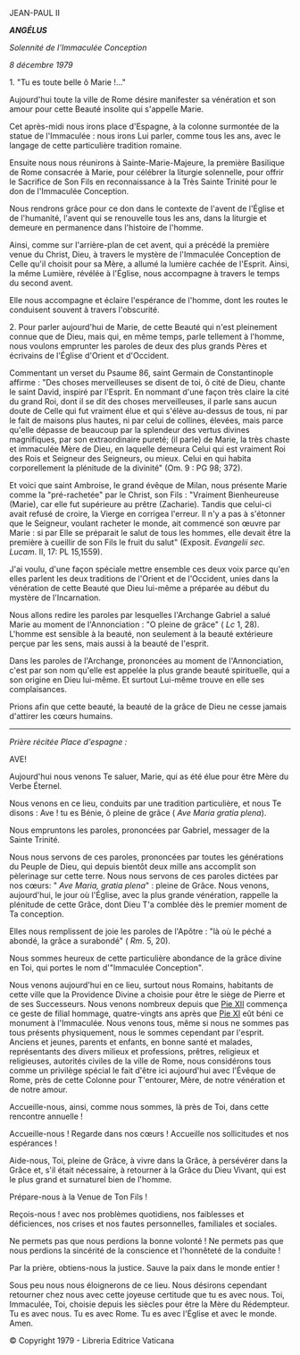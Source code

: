 JEAN-PAUL II

***ANGÉLUS***

*Solennité de l'Immaculée Conception*

*8 décembre 1979*

1. "Tu es toute belle ô Marie !..."

Aujourd'hui toute la ville de Rome désire manifester sa vénération et son amour pour cette Beauté insolite qui s'appelle Marie.

Cet après-midi nous irons place d'Espagne, à la colonne surmontée de la statue de l'Immaculée : nous irons Lui parler, comme tous les ans, avec le langage de cette particulière tradition romaine.

Ensuite nous nous réunirons à Sainte-Marie-Majeure, la première Basilique de Rome consacrée à Marie, pour célébrer la liturgie solennelle, pour offrir le Sacrifice de Son Fils en reconnaissance à la Très Sainte Trinité pour le don de l'Immaculée Conception.

Nous rendrons grâce pour ce don dans le contexte de l'avent de l'Église et de l'humanité, l'avent qui se renouvelle tous les ans, dans la liturgie et demeure en permanence dans l'histoire de l'homme.

Ainsi, comme sur l'arrière-plan de cet avent, qui a précédé la première venue du Christ, Dieu, à travers le mystère de l'Immaculée Conception de Celle qu'il choisit pour sa Mère, a allumé la lumière cachée de l'Esprit. Ainsi, la même Lumière, révélée à l'Église, nous accompagne à travers le temps du second avent.

Elle nous accompagne et éclaire l'espérance de l'homme, dont les routes le conduisent souvent à travers l'obscurité.

2. Pour parler aujourd'hui de Marie, de cette Beauté qui n'est pleinement connue que de Dieu, mais qui, en même temps, parle tellement à l'homme, nous voulons emprunter les paroles de deux des plus grands Pères et écrivains de l'Église d'Orient et d'Occident.

Commentant un verset du Psaume 86, saint Germain de Constantinople affirme : "Des choses merveilleuses se disent de toi, ô cité de Dieu, chante le saint David, inspiré par l'Esprit. En nommant d'une façon très claire la cité du grand Roi, dont il se dit des choses merveilleuses, il parle sans aucun doute de Celle qui fut vraiment élue et qui s'élève au-dessus de tous, ni par le fait de maisons plus hautes, ni par celui de collines, élevées, mais parce qu'elle dépasse de beaucoup par la splendeur des vertus divines magnifiques, par son extraordinaire pureté; (il parle) de Marie, la très chaste et immaculée Mère de Dieu, en laquelle demeura Celui qui est vraiment Roi des Rois et Seigneur des Seigneurs, ou mieux. Celui en qui habita corporellement la plénitude de la divinité" (Om. 9 : PG 98; 372).

Et voici que saint Ambroise, le grand évêque de Milan, nous présente Marie comme la "pré-rachetée" par le Christ, son Fils : "Vraiment Bienheureuse (Marie), car elle fut supérieure au prêtre (Zacharie). Tandis que celui-ci avait refusé de croire, la Vierge en corrigea l'erreur. Il n'y a pas à s'étonner que le Seigneur, voulant racheter le monde, ait commencé son œuvre par Marie : si par Elle se préparait le salut de tous les hommes, elle devait être la première à cueillir de son Fils le fruit du salut" (Exposit. *Evangelii sec. Lucam*. II, 17: PL 15,1559).

J'ai voulu, d'une façon spéciale mettre ensemble ces deux voix parce qu'en elles parlent les deux traditions de l'Orient et de l'Occident, unies dans la vénération de cette Beauté que Dieu lui-même a préparée au début du mystère de l'Incarnation.

Nous allons redire les paroles par lesquelles l'Archange Gabriel a salué Marie au moment de l'Annonciation : "O pleine de grâce" ( *Lc* 1, 28). L'homme est sensible à la beauté, non seulement à la beauté extérieure perçue par les sens, mais aussi à la beauté de l'esprit.

Dans les paroles de l'Archange, prononcées au moment de l'Annonciation, c'est par son nom qu'elle est appelée la plus grande beauté spirituelle, qui a son origine en Dieu lui-même. Et surtout Lui-même trouve en elle ses complaisances.

Prions afin que cette beauté, la beauté de la grâce de Dieu ne cesse jamais d'attirer les cœurs humains.

* * *

*Prière récitée Place d'espagne :*

AVE!

Aujourd'hui nous venons Te saluer, Marie, qui as été élue pour être Mère du Verbe Éternel.

Nous venons en ce lieu, conduits par une tradition particulière, et nous Te disons : Ave ! tu es Bénie, ô pleine de grâce ( *Ave Maria gratia plena*).

Nous empruntons les paroles, prononcées par Gabriel, messager de la Sainte Trinité.

Nous nous servons de ces paroles, prononcées par toutes les générations du Peuple de Dieu, qui depuis bientôt deux mille ans accomplit son pèlerinage sur cette terre. Nous nous servons de ces paroles dictées par nos cœurs: " *Ave Maria, gratia plena*" : pleine de Grâce. Nous venons, aujourd'hui, le jour où l'Église, avec la plus grande vénération, rappelle la plénitude de cette Grâce, dont Dieu T'a comblée dès le premier moment de Ta conception.

Elles nous remplissent de joie les paroles de l'Apôtre : "là où le péché a abondé, la grâce a surabondé" ( *Rm*. 5, 20).

Nous sommes heureux de cette particulière abondance de la grâce divine en Toi, qui portes le nom d'"lmmaculée Conception".

Nous venons aujourd'hui en ce lieu, surtout nous Romains, habitants de cette ville que la Providence Divine a choisie pour être le siège de Pierre et de ses Successeurs. Nous venons nombreux depuis que [Pie XII](/content/pius-xii/fr.html) commença ce geste de filial hommage, quatre-vingts ans après que [Pie XI](/content/pius-xi/fr.html) eût béni ce monument à l'Immaculée. Nous venons tous, même si nous ne sommes pas tous présents physiquement, nous le sommes cependant par l'esprit. Anciens et jeunes, parents et enfants, en bonne santé et malades, représentants des divers milieux et professions, prêtres, religieux et religieuses, autorités civiles de la ville de Rome, nous considérons tous comme un privilège spécial le fait d'être ici aujourd'hui avec l'Évêque de Rome, près de cette Colonne pour T'entourer, Mère, de notre vénération et de notre amour.

Accueille-nous, ainsi, comme nous sommes, là près de Toi, dans cette rencontre annuelle !

Accueille-nous ! Regarde dans nos cœurs ! Accueille nos sollicitudes et nos espérances !

Aide-nous, Toi, pleine de Grâce, à vivre dans la Grâce, à persévérer dans la Grâce et, s'il était nécessaire, à retourner à la Grâce du Dieu Vivant, qui est le plus grand et surnaturel bien de l'homme.

Prépare-nous à la Venue de Ton Fils !

Reçois-nous ! avec nos problèmes quotidiens, nos faiblesses et déficiences, nos crises et nos fautes personnelles, familiales et sociales.

Ne permets pas que nous perdions la bonne volonté ! Ne permets pas que nous perdions la sincérité de la conscience et l'honnêteté de la conduite !

Par la prière, obtiens-nous la justice. Sauve la paix dans le monde entier !

Sous peu nous nous éloignerons de ce lieu. Nous désirons cependant retourner chez nous avec cette joyeuse certitude que tu es avec nous. Toi, Immaculée, Toi, choisie depuis les siècles pour être la Mère du Rédempteur. Tu es avec nous. Tu es avec Rome. Tu es avec l'Église et avec le monde. Amen.

© Copyright 1979 - Libreria Editrice Vaticana